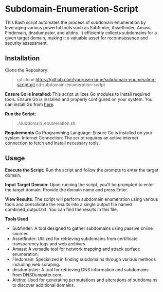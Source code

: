 # Subdomain-Enumeration-Script
This Bash script automates the process of subdomain enumeration by leveraging various powerful tools such as Subfinder, Assetfinder, Amass, Findomain, dnsdumpster, and altdns. It efficiently collects subdomains for a given target domain, making it a valuable asset for reconnaissance and security assessment.

## **Installation**
Clone the Repository:
> git clone https://github.com/yourusername/subdomain-enumeration-script.git
> cd subdomain-enumeration-script

**Ensure Go is Installed:**
This script utilizes Go modules to install required tools. Ensure Go is installed and properly configured on your system. You can install Go from <a href="https://go.dev/doc/install">here</a>.

**Run the Script:**
> ./subdomain_enumeration.sh

**Requirements**
Go Programming Language: Ensure Go is installed on your system.
Internet Connection: The script requires an active internet connection to fetch and install necessary tools.

## **Usage**
**Execute the Script:**
Run the script and follow the prompts to enter the target domain.

**Input Target Domain:**
Upon running the script, you'll be prompted to enter the target domain. Provide the domain name and press Enter.

**View Results:**
The script will perform subdomain enumeration using various tools and consolidate the results into a single output file named combined_output.txt. You can find the results in this file.

**Tools Used**
- Subfinder: A tool designed to gather subdomains using passive online sources.
- Assetfinder: Utilized for retrieving subdomains from certificate transparency logs and web archives.
- Amass: A versatile tool for network mapping and attack surface enumeration.
- Findomain: Specialized in finding subdomains through various methods including web scraping.
- dnsdumpster: A tool for retrieving DNS information and subdomains from DNSDumpster.com.
- Altdns: Used for generating permutations and alterations of subdomains to discover additional domains.

